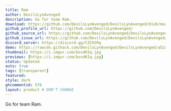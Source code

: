 ```yaml
---
title: Ram
author: DevilsLynAvenged
description: Go for team Ram.
download: https://github.com/DevilsLynAvenged/DevilsLynAvenged/blob/master/Theme_Group_4/Ram.theme.css
github_profile_url: https://github.com/DevilsLynAvenged/
github_source_url: https://github.com/DevilsLynAvenged/DevilsLynAvenged/blob/master/Theme_Group_4/Ram.theme.css
github_issue_url: https://github.com/DevilsLynAvenged/DevilsLynAvenged/issues
discord_server: https://discord.gg/CZCbtRq
demo: https://rawcdn.githack.com/DevilsLynAvenged/DevilsLynAvenged/a52a7fe6798ccccf2c496e8cb67194fae22a093b/Theme_Group_4/Ram.theme.css
thumbnail: https://i.imgur.com/bxvdKIq.jpg
previews: [https://i.imgur.com/bxvdKIq.jpg]
status: Updated
auto: true
tags: [transparent]
featured:
style: dark
ghcommentid: 576 
layout: product # DON'T CHANGE
---
```

Go for team Ram.